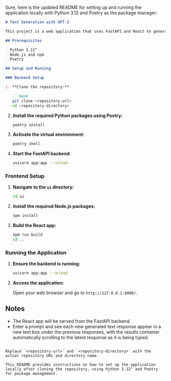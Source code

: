 Sure, here is the updated README for setting up and running the application locally with Python 3.12 and Poetry as the package manager:

```markdown
# Text Generation with GPT-2

This project is a web application that uses FastAPI and React to generate text using GPT-2.

## Prerequisites

- Python 3.12^
- Node.js and npm
- Poetry

## Setup and Running

### Backend Setup

1. **Clone the repository:**

   ```bash
   git clone <repository-url>
   cd <repository-directory>
   ```

2. **Install the required Python packages using Poetry:**

   ```bash
   poetry install
   ```

3. **Activate the virtual environment:**

   ```bash
   poetry shell
   ```

4. **Start the FastAPI backend:**

   ```bash
   uvicorn app:app --reload
   ```

### Frontend Setup

1. **Navigate to the `ui` directory:**

   ```bash
   cd ui
   ```

2. **Install the required Node.js packages:**

   ```bash
   npm install
   ```

3. **Build the React app:**

   ```bash
   npm run build
   cd ..
   ```

### Running the Application

1. **Ensure the backend is running:**

   ```bash
   uvicorn app:app --reload
   ```

2. **Access the application:**

   Open your web browser and go to `http://127.0.0.1:8000/`.

## Notes

- The React app will be served from the FastAPI backend.
- Enter a prompt and see each new generated text response appear in a new text box under the previous responses, with the results container automatically scrolling to the latest response as it is being typed.

```

Replace `<repository-url>` and `<repository-directory>` with the actual repository URL and directory name.

This README provides instructions on how to set up the application locally after cloning the repository, using Python 3.12^ and Poetry for package management.